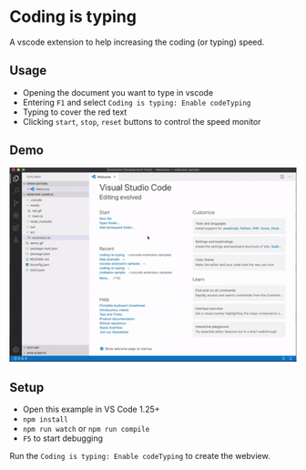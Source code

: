 # Coding is typing

A vscode extension to help increasing the coding (or typing) speed.

## Usage

- Opening the document you want to type in vscode
- Entering `F1` and select `Coding is typing: Enable codeTyping`
- Typing to cover the red text
- Clicking `start`, `stop`, `reset` buttons to control the speed monitor

## Demo

![demo](demo.gif)

## Setup

- Open this example in VS Code 1.25+
- `npm install`
- `npm run watch` or `npm run compile`
- `F5` to start debugging

Run the `Coding is typing: Enable codeTyping` to create the webview.
